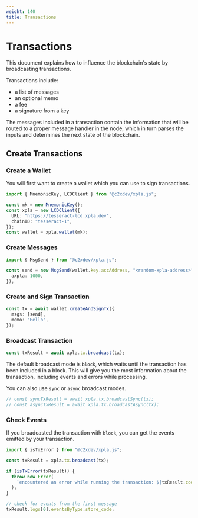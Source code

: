 ```yaml
---
weight: 140
title: Transactions
---
```


# Transactions

This document explains how to influence the blockchain's state by broadcasting transactions.

Transactions include:

- a list of messages
- an optional memo
- a fee
- a signature from a key

The messages included in a transaction contain the information that will be routed to a proper message handler in the node, which in turn parses the inputs and determines the next state of the blockchain.

## Create Transactions

### Create a Wallet

You will first want to create a wallet which you can use to sign transactions.

```ts
import { MnemonicKey, LCDClient } from "@c2xdev/xpla.js";

const mk = new MnemonicKey();
const xpla = new LCDClient({
  URL: "https://tesseract-lcd.xpla.dev",
  chainID: "tesseract-1",
});
const wallet = xpla.wallet(mk);
```

### Create Messages

```ts
import { MsgSend } from "@c2xdev/xpla.js";

const send = new MsgSend(wallet.key.accAddress, "<random-xpla-address>", {
  axpla: 1000,
});
```

### Create and Sign Transaction

```ts
const tx = await wallet.createAndSignTx({
  msgs: [send],
  memo: "Hello",
});
```

### Broadcast Transaction

```ts
const txResult = await xpla.tx.broadcast(tx);
```

The default broadcast mode is `block`, which waits until the transaction has been included in a block. This will give you the most information about the transaction, including events and errors while processing.

You can also use `sync` or `async` broadcast modes.

```ts
// const syncTxResult = await xpla.tx.broadcastSync(tx);
// const asyncTxResult = await xpla.tx.broadcastAsync(tx);
```

### Check Events

If you broadcasted the transaction with `block`, you can get the events emitted by your transaction.

```ts
import { isTxError } from "@c2xdev/xpla.js";

const txResult = xpla.tx.broadcast(tx);

if (isTxError(txResult)) {
  throw new Error(
    `encountered an error while running the transaction: ${txResult.code} ${txResult.codespace}`
  );
}

// check for events from the first message
txResult.logs[0].eventsByType.store_code;
```
